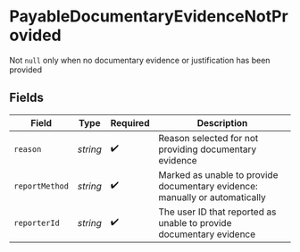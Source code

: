# PayableDocumentaryEvidenceNotProvided

Not `null` only when no documentary evidence or justification has been provided


## Fields

| Field                                                                        | Type                                                                         | Required                                                                     | Description                                                                  |
| ---------------------------------------------------------------------------- | ---------------------------------------------------------------------------- | ---------------------------------------------------------------------------- | ---------------------------------------------------------------------------- |
| `reason`                                                                     | *string*                                                                     | :heavy_check_mark:                                                           | Reason selected for not providing documentary evidence<br/>                  |
| `reportMethod`                                                               | *string*                                                                     | :heavy_check_mark:                                                           | Marked as unable to provide documentary evidence: manually or automatically<br/> |
| `reporterId`                                                                 | *string*                                                                     | :heavy_check_mark:                                                           | The user ID that reported as unable to provide documentary evidence<br/>     |